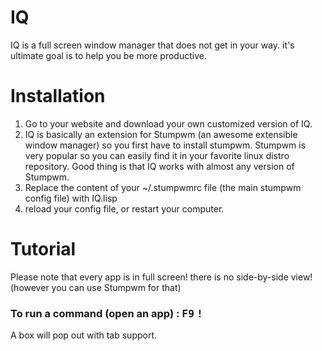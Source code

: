 IQ
==

IQ is a full screen window manager that does not get in your way. it's ultimate goal is to help you be more productive.


Installation
============

1. Go to your website and download your own customized version of IQ.
2. IQ is basically an extension for Stumpwm (an awesome extensible window manager) so you first have to install stumpwm. Stumpwm is very popular so you can easily find it in your favorite linux distro repository. Good thing is that IQ works with almost any version of Stumpwm.
3. Replace the content of your ~/.stumpwmrc file (the main stumpwm config file) with IQ.lisp
4. reload your config file, or restart your computer.


Tutorial
=========

Please note that every app is in full screen! there is no side-by-side view!  (however you can use Stumpwm for that)

### To run a command (open an app) : <kbd>F9</kbd>  <kbd>!</kbd> 
A box will pop out with tab support.
 
















